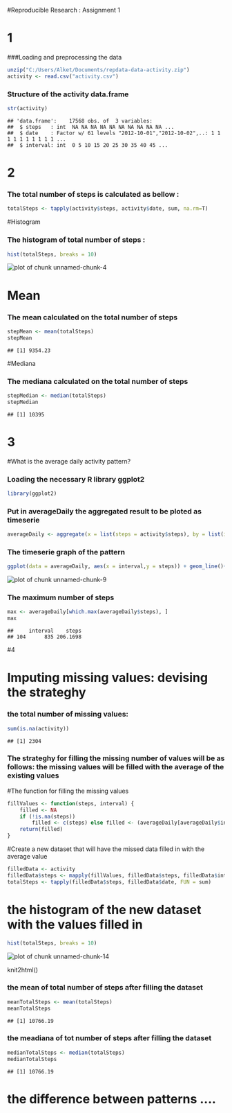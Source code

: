 #Reproducible Research : Assignment 1
# 1
###Loading and preprocessing the data


```r
unzip("C:/Users/Alket/Documents/repdata-data-activity.zip")
activity <- read.csv("activity.csv")
```
### Structure of the activity data.frame

```r
str(activity)
```

```
## 'data.frame':	17568 obs. of  3 variables:
##  $ steps   : int  NA NA NA NA NA NA NA NA NA NA ...
##  $ date    : Factor w/ 61 levels "2012-10-01","2012-10-02",..: 1 1 1 1 1 1 1 1 1 1 ...
##  $ interval: int  0 5 10 15 20 25 30 35 40 45 ...
```

# 2
### The total number of steps is calculated as bellow : 

```r
totalSteps <- tapply(activity$steps, activity$date, sum, na.rm=T)
```
#Histogram

### The histogram of total number of steps : 

```r
hist(totalSteps, breaks = 10)
```

![plot of chunk unnamed-chunk-4](figure/unnamed-chunk-4-1.png) 

# Mean

### The mean calculated on the total number of steps 

```r
stepMean <- mean(totalSteps)
stepMean
```

```
## [1] 9354.23
```

#Mediana
### The mediana calculated on the total number of steps 

```r
stepMedian <- median(totalSteps)
stepMedian
```

```
## [1] 10395
```

# 3
#What is the average daily activity pattern?
### Loading the necessary  R library ggplot2


```r
library(ggplot2)
```
### Put in averageDaily the aggregated result to be ploted as timeserie

```r
averageDaily <- aggregate(x = list(steps = activity$steps), by = list(interval = activity$interval), FUN = mean, na.rm = TRUE)
```

### The timeserie graph of the pattern

```r
ggplot(data = averageDaily, aes(x = interval,y = steps)) + geom_line()+xlab("5-minute interval") + ylab("average number of steps taken")
```

![plot of chunk unnamed-chunk-9](figure/unnamed-chunk-9-1.png) 

### The maximum number of steps 

```r
max <- averageDaily[which.max(averageDaily$steps), ]
max
```

```
##     interval    steps
## 104      835 206.1698
```

#4
# Imputing missing values: devising the strateghy 

### the total number of missing values: 

```r
sum(is.na(activity))
```

```
## [1] 2304
```


### The strateghy for filling the missing number of values will be as follows: the missing values will be filled with the average of the existing  values

#The function for filling the missing values


```r
fillValues <- function(steps, interval) {
    filled <- NA
    if (!is.na(steps)) 
        filled <- c(steps) else filled <- (averageDaily[averageDaily$interval == interval, "steps"])
    return(filled)
}
```
#Create a new dataset that will have the missed data filled in with the average value 

```r
filledData <- activity
filledData$steps <- mapply(fillValues, filledData$steps, filledData$interval)
totalSteps <- tapply(filledData$steps, filledData$date, FUN = sum)
```

# the histogram of the new dataset with the values filled in 


```r
hist(totalSteps, breaks = 10)
```

![plot of chunk unnamed-chunk-14](figure/unnamed-chunk-14-1.png) 

knit2html()
### the mean of total number of steps after filling the dataset


```r
meanTotalSteps <- mean(totalSteps)
meanTotalSteps
```

```
## [1] 10766.19
```
### the meadiana of tot number of steps after filling the dataset 

```r
medianTotalSteps <- median(totalSteps)
medianTotalSteps
```

```
## [1] 10766.19
```

# the difference between patterns ....
